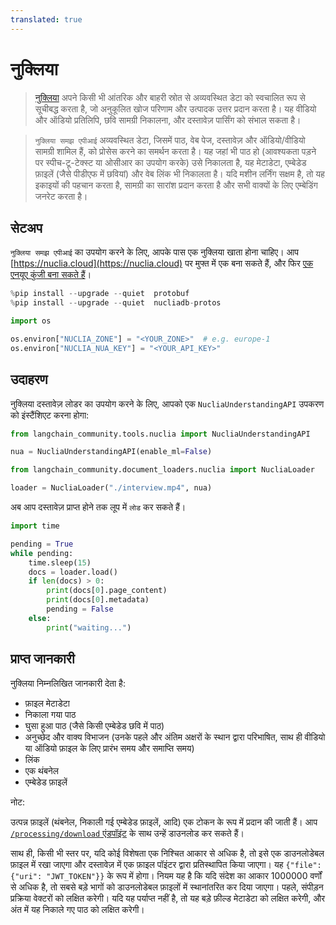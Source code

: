 ```yaml
---
translated: true
---
```


# नुक्लिया

>[नुक्लिया](https://nuclia.com) अपने किसी भी आंतरिक और बाहरी स्रोत से अव्यवस्थित डेटा को स्वचालित रूप से सूचीबद्ध करता है, जो अनुकूलित खोज परिणाम और उत्पादक उत्तर प्रदान करता है। यह वीडियो और ऑडियो प्रतिलिपि, छवि सामग्री निकालना, और दस्तावेज़ पार्सिंग को संभाल सकता है।

>`नुक्लिया समझ एपीआई` अव्यवस्थित डेटा, जिसमें पाठ, वेब पेज, दस्तावेज़ और ऑडियो/वीडियो सामग्री शामिल हैं, को प्रोसेस करने का समर्थन करता है। यह जहां भी पाठ हो (आवश्यकता पड़ने पर स्पीच-टू-टेक्स्ट या ओसीआर का उपयोग करके) उसे निकालता है, यह मेटाडेटा, एम्बेडेड फ़ाइलें (जैसे पीडीएफ में छवियां) और वेब लिंक भी निकालता है। यदि मशीन लर्निंग सक्षम है, तो यह इकाइयों की पहचान करता है, सामग्री का सारांश प्रदान करता है और सभी वाक्यों के लिए एम्बेडिंग जनरेट करता है।

## सेटअप

`नुक्लिया समझ एपीआई` का उपयोग करने के लिए, आपके पास एक नुक्लिया खाता होना चाहिए। आप [https://nuclia.cloud](https://nuclia.cloud) पर मुफ्त में एक बना सकते हैं, और फिर [एक एनयूए कुंजी बना सकते हैं](https://docs.nuclia.dev/docs/docs/using/understanding/intro)।

```python
%pip install --upgrade --quiet  protobuf
%pip install --upgrade --quiet  nucliadb-protos
```

```python
import os

os.environ["NUCLIA_ZONE"] = "<YOUR_ZONE>"  # e.g. europe-1
os.environ["NUCLIA_NUA_KEY"] = "<YOUR_API_KEY>"
```

## उदाहरण

नुक्लिया दस्तावेज़ लोडर का उपयोग करने के लिए, आपको एक `NucliaUnderstandingAPI` उपकरण को इंस्टैंशिएट करना होगा:

```python
from langchain_community.tools.nuclia import NucliaUnderstandingAPI

nua = NucliaUnderstandingAPI(enable_ml=False)
```

```python
from langchain_community.document_loaders.nuclia import NucliaLoader

loader = NucliaLoader("./interview.mp4", nua)
```

अब आप दस्तावेज़ प्राप्त होने तक लूप में `लोड` कर सकते हैं।

```python
import time

pending = True
while pending:
    time.sleep(15)
    docs = loader.load()
    if len(docs) > 0:
        print(docs[0].page_content)
        print(docs[0].metadata)
        pending = False
    else:
        print("waiting...")
```

## प्राप्त जानकारी

नुक्लिया निम्नलिखित जानकारी देता है:

- फ़ाइल मेटाडेटा
- निकाला गया पाठ
- घुसा हुआ पाठ (जैसे किसी एम्बेडेड छवि में पाठ)
- अनुच्छेद और वाक्य विभाजन (उनके पहले और अंतिम अक्षरों के स्थान द्वारा परिभाषित, साथ ही वीडियो या ऑडियो फ़ाइल के लिए प्रारंभ समय और समाप्ति समय)
- लिंक
- एक थंबनेल
- एम्बेडेड फ़ाइलें

नोट:

  उत्पन्न फ़ाइलें (थंबनेल, निकाली गई एम्बेडेड फ़ाइलें, आदि) एक टोकन के रूप में प्रदान की जाती हैं। आप [`/processing/download` एंडपॉइंट](https://docs.nuclia.dev/docs/api#operation/Download_binary_file_processing_download_get) के साथ उन्हें डाउनलोड कर सकते हैं।

  साथ ही, किसी भी स्तर पर, यदि कोई विशेषता एक निश्चित आकार से अधिक है, तो इसे एक डाउनलोडेबल फ़ाइल में रखा जाएगा और दस्तावेज़ में एक फ़ाइल पॉइंटर द्वारा प्रतिस्थापित किया जाएगा। यह `{"file": {"uri": "JWT_TOKEN"}}` के रूप में होगा। नियम यह है कि यदि संदेश का आकार 1000000 वर्णों से अधिक है, तो सबसे बड़े भागों को डाउनलोडेबल फ़ाइलों में स्थानांतरित कर दिया जाएगा। पहले, संपीड़न प्रक्रिया वेक्टरों को लक्षित करेगी। यदि यह पर्याप्त नहीं है, तो यह बड़े फ़ील्ड मेटाडेटा को लक्षित करेगी, और अंत में यह निकाले गए पाठ को लक्षित करेगी।
